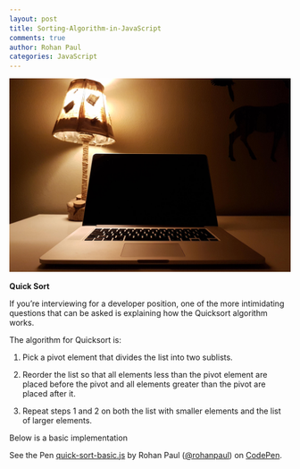 ```yaml
---
layout: post
title: Sorting-Algorithm-in-JavaScript
comments: true
author: Rohan Paul
categories: JavaScript
---
```

<img src="/images/fulls/sorting-algo.jpeg" class="fit image">



**Quick Sort**

If you’re interviewing for a developer position, one of the more intimidating questions that can be asked is explaining how the Quicksort algorithm works. 

The algorithm for Quicksort is:

1. Pick a pivot element that divides the list into two sublists.

2. Reorder the list so that all elements less than the pivot element are placed before the pivot and all elements greater than the pivot are placed after it.

3. Repeat steps 1 and 2 on both the list with smaller elements and the list of larger elements.

Below is a basic implementation

<p data-height="512" data-theme-id="0" data-slug-hash="KZooPm" data-default-tab="js" data-user="rohanpaul" data-embed-version="2" data-pen-title="quick-sort-basic.js" class="codepen">See the Pen <a href="https://codepen.io/rohanpaul/pen/KZooPm/">quick-sort-basic.js</a> by Rohan Paul (<a href="https://codepen.io/rohanpaul">@rohanpaul</a>) on <a href="https://codepen.io">CodePen</a>.</p>
<script async src="https://production-assets.codepen.io/assets/embed/ei.js"></script>